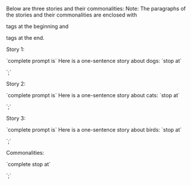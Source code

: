 Below are three stories and their commonalities:
Note: The paragraphs of the stories and their commonalities are enclosed with <p> tags at the beginning and </p> tags at the end.

Story 1:
<p> `complete prompt is` Here is a one-sentence story about dogs: `stop at` </p>`;`</p>

Story 2:
<p> `complete prompt is` Here is a one-sentence story about cats: `stop at` </p>`;`</p>

Story 3:
<p> `complete prompt is` Here is a one-sentence story about birds: `stop at` </p>`;`</p>

Commonalities:
<p> `complete stop at` </p>`;`</p>
